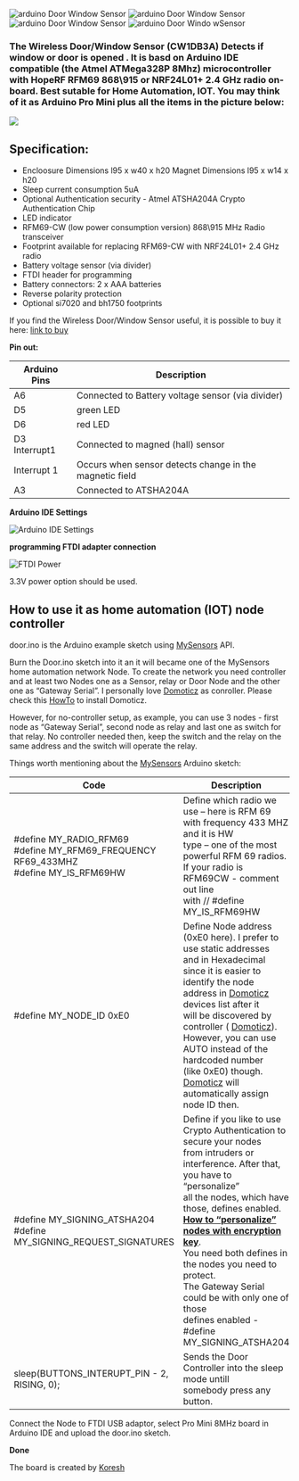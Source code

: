![arduino Door Window Sensor](https://github.com/EasySensors/DoorWindowSensor/blob/master/pics/DoorWindowSensor_enclosure.jpg?raw=true)
![arduino Door Window Sensor](https://github.com/EasySensors/DoorWindowSensor/blob/master/pics/DoorWindowSensor_pcb_with_enclosure.jpg?raw=true)
![arduino Door Window Sensor](https://github.com/EasySensors/DoorWindowSensor/blob/master/pics/DoorWindowSensor_top_rfm69.jpg?raw=true)
![arduino Door Windo wSensor](https://github.com/EasySensors/DoorWindowSensor/blob/master/pics/DoorWindowSensor_bottom_nrf.jpg?raw=true)

### The Wireless Door/Window  Sensor (CW1DB3A) Detects if window or door is opened . It is basd on Arduino IDE compatible (the Atmel ATMega328P 8Mhz) microcontroller with HopeRF RFM69 868\915 or NRF24L01+ 2.4 GHz radio on-board. Best sutable for Home Automation, IOT. You may think of it as Arduino Pro Mini plus all the items in the picture below:

![](https://github.com/EasySensors/DoorWindowSensor/blob/master/pics/replace.jpg?raw=true)


## Specification: ##
 - Encloosure Dimensions l95 x w40 x h20 Magnet Dimensions l95 x w14 x h20
 - Sleep current consumption 5uA
 - Optional Authentication security - Atmel ATSHA204A Crypto Authentication Chip 
 - LED indicator
 - RFM69-CW (low power consumption version) 868\915 MHz Radio transceiver
 - Footprint available for replacing  RFM69-CW with NRF24L01+ 2.4 GHz radio
 - Battery voltage sensor (via divider)
 - FTDI header for programming
 - Battery connectors: 2 x AAA batteries
 - Reverse polarity protection
 - Optional si7020 and bh1750 footprints


If you find the Wireless Door/Window  Sensor useful, it is possible to buy it here: [link to buy](https://www.tindie.com/products/easySensors/arduino-doorwindow-sensor-radio-rfm69-nrf24l01)

**Pin out:** 

Arduino Pins|	Description
------------|--------------
A6 |	Connected to Battery voltage sensor (via divider) 
D5 | green LED
D6 | red LED
D3 Interrupt1 | Connected to magned (hall) sensor
Interrupt 1 | Occurs when sensor detects change in the magnetic field
A3 |	Connected to  ATSHA204A



**Arduino IDE Settings**

![Arduino IDE Settings](https://github.com/EasySensors/ButtonSizeNode/blob/master/pics/IDEsettings.jpg?raw=true)




**programming FTDI adapter connection**

![FTDI Power](https://github.com/EasySensors/SwitchNode/blob/master/pics/FTDIvcc3.jpg?raw=true)


3.3V power option should be used.



How to use it as home automation (IOT) node controller
------------------------------------------------------


door.ino is the Arduino example sketch using [MySensors](https://www.mysensors.org/) API. 

Burn the Door.ino sketch into it an it will became  one of the MySensors home automation network Node. 
To create the network you need controller and at least two Nodes one as a Sensor, relay or Door Node and the other one as 
“Gateway Serial”. I personally love [Domoticz](https://domoticz.com/) as conroller. Please check this [HowTo](https://github.com/EasySensors/ButtonSizeNode/blob/master/DomoticzInstallMySensors.md) to install Domoticz.

However, for no-controller setup, as example, you can use 3 nodes - first node as “Gateway Serial”, second node as relay and last one as switch for that relay. No controller needed then, keep the switch and the relay on the same address and the switch will operate the  relay.

Things worth mentioning about the  [MySensors](https://www.mysensors.org/) Arduino sketch: 


Code |	Description
------------|--------------
#define MY_RADIO_RFM69<br>#define MY_RFM69_FREQUENCY   RF69_433MHZ<br>#define MY_IS_RFM69HW|	Define which radio we use – here is RFM 69<br>with frequency 433 MHZ and it is HW<br>type – one of the most powerful RFM 69 radios.<br>If your radio is RFM69CW - comment out line<br>with // #define MY_IS_RFM69HW 
#define MY_NODE_ID 0xE0 | Define Node address (0xE0 here). I prefer to use static addresses<br> and in Hexadecimal since it is easier to identify the node<br> address in  [Domoticz](https://domoticz.com/) devices list after it<br> will be discovered by controller ( [Domoticz](https://domoticz.com/)).<br> However, you can use AUTO instead of the hardcoded number<br> (like 0xE0) though.  [Domoticz](https://domoticz.com/) will automatically assign node ID then.
#define MY_SIGNING_ATSHA204 <br>#define  MY_SIGNING_REQUEST_SIGNATURES | Define if you like to use Crypto Authentication to secure your nodes<br> from intruders or interference. After that, you have to “personalize”<br> all the nodes, which have those, defines enabled.<br> [**How to “personalize” nodes with encryption key**](https://github.com/EasySensors/ButtonSizeNode/blob/master/SecurityPersonalizationHowTo.md).<br> You need both defines in the nodes you need to protect.<br> The Gateway Serial could be with only one of those<br> defines enabled - #define MY_SIGNING_ATSHA204
sleep(BUTTONS_INTERUPT_PIN - 2, RISING, 0); | Sends the Door Controller into the sleep mode untill<br> somebody press any button. 

Connect the Node to FTDI USB adaptor, select Pro Mini 8MHz board in Arduino IDE and upload the door.ino sketch.

**Done**


The board is created by  [Koresh](https://www.openhardware.io/user/143/projects/Koresh)
